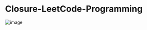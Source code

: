 # Closure-LeetCode-Programming

![image](https://github.com/deepak14ri/Closure-LeetCode-Programming/assets/49471265/b00efb05-29ac-4e74-9c85-e86f43e2e3f7)
